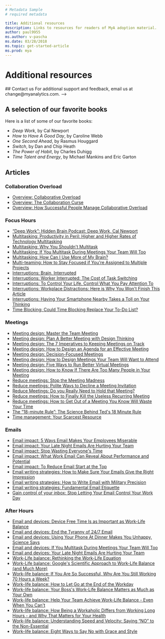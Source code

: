 ```yaml
---
# Metadata Sample
# required metadata

title: Additional resources
description: Links to resources for readers of MyA adoption material. 
author: paul9955
ms.author: v-pascha
ms.date: 03/28/2018
ms.topic: get-started-article
ms.prod: mya
---
```


# Additional resources

<!-->
## Contact us
For additional support and feedback, email us at change@myanalytics.com.
-->
## A selection of our favorite books

Here is a list of some of our favorite books:
 * _Deep Work_, by Cal Newport
 * _How to Have A Good Day_, by Caroline Webb
 * _One Second Ahead_, by Rasmus Houggard
 * _Switch_, by Dan and Chip Heath
 * _The Power of Habit_, by Charles Duhigg
 * _Time Talent and Energy_, by Michael Mankins and Eric Garton

## Articles

### Collaboration Overload

 * [Overview: Collaborative Overload ](https://hbr.org/2016/01/collaborative-overload#)
 * [Overview: The Collaboration Curse](https://www.economist.com/news/business/21688872-fashion-making-employees-collaborate-has-gone-too-far-collaboration-curse#)
 * [Overview: How Successful People Manage Collaborative Overload](https://www.linkedin.com/pulse/how-successful-people-manage-collaborative-overload-rob-cross/#)

### Focus Hours

 * [“Deep Work”: Hidden Brain Podcast: Deep Work, Cal Newport](http://www.npr.org/2017/07/25/539092670/you-2-0-the-value-of-deep-work-in-an-age-of-distraction#)
 * [Multitasking: Productivity in Peril: Higher and Higher Rates of Technology Multitasking](http://behavioralscientist.org/productivity-peril-higher-higher-rates-technology-multitasking/#)
 * [Multitasking: Why You Shouldn't Multitask](http://fortune.com/2016/12/07/why-you-shouldnt-multitask/#)
 * [Multitasking: If You Multitask During Meetings Your Team Will Too](https://hbr.org/2018/01/if-you-multitask-during-meetings-your-team-will-too#)
 * [Multitasking: How Can I Use More of My Brain?](http://time.com/4817946/brain-games-distraction-attention/#)
 * [Multi-teaming: How to Stay Focused if You're Assigned to Multiple Projects](https://hbr.org/2017/11/how-to-stay-focused-if-youre-assigned-to-multiple-projects-at-once?utm_medium=email&utm_source=newsletter_daily&utm_campaign=dailyalert&referral=00563&spMailingID=18433252&spUserID=Mzc3NDk4MDM5NjkwS0&spJobID=1140540686&spReportId=MTE0MDU0MDY4NgS2#)
 * [Interruptions: Brain, Interrupted](http://www.nytimes.com/2013/05/05/opinion/sunday/a-focus-on-distraction.html#)
 * [Interruptions: Worker Interrupted: The Cost of Task Switching](https://www.fastcompany.com/944128/worker-interrupted-cost-task-switching#)
 * [Interruptions: To Control Your Life, Control What You Pay Attention To](https://hbr.org/2018/03/to-control-your-life-control-what-you-pay-attention-to?utm_medium=email&utm_source=newsletter_weekly&utm_campaign=weeklyhotlist&referral=00202&deliveryName=DM3015#)
 * [Interruptions: Workplace Distractions: Here is Why You Won't Finish This Article](https://www.wsj.com/articles/SB10001424127887324339204578173252223022388?mg=prod/accounts-wsj#)
 * [Interruptions: Having Your Smartphone Nearby Takes a Toll on Your Thinking](https://hbr.org/2018/03/having-your-smartphone-nearby-takes-a-toll-on-your-thinking#)
 * [Time Blocking: Could Time Blocking Replace Your To-Do List?](https://www.fastcompany.com/3069293/could-time-blocking-replace-your-to-do-list#)

### Meetings

 * [Meeting design: Master the Team Meeting](https://hbswk.hbs.edu/item/mastering-the-team-meeting?cid=spmailing-19102256-WK%20Newsletter%2002-28-2018%20(1)-February%2028,%202018#)
 * [Meeting design: Plan A Better Meeting with Design Thinking ](https://hbr.org/2018/02/plan-a-better-meeting-with-design-thinking?utm_campaign=hbr&utm_source=linkedin&utm_medium=social#)
 * [Meeting design: The 7 Imperatives to Keeping Meetings on Track](https://hbr.org/2013/12/the-seven-imperatives-to-keeping-meetings-on-track#)
 * [Meeting design: How to Design an Agenda for an Effective Meeting](https://hbr.org/2015/03/how-to-design-an-agenda-for-an-effective-meeting#)
 * [Meeting design: Decision-Focused Meetings](http://www.bain.com/publications/articles/decision-insights-9-decision-focused-meetings.aspx#)
 * [Meeting design: How to Design Meetings Your Team Will Want to Attend](https://hbr.org/2017/04/how-to-design-meetings-your-team-will-want-to-attend?referral=03758&cm_vc=rr_item_page.top_right#)
 * [Meeting design: Five Ways to Run Better Virtual Meetings](https://hbr.org/2012/05/the-right-way-to-run-a-virtual#)
 * [Meeting design: How to Know If There Are Too Many People in Your Meeting](https://hbr.org/2015/03/how-to-know-if-there-are-too-many-people-in-your-meeting#)
 * [Reduce meetings: Stop the Meeting Madness](https://hbr.org/2017/07/stop-the-meeting-madness#)
 * [Reduce meetings: Polite Ways to Decline a Meeting Invitation](https://hbr.org/2016/05/polite-ways-to-decline-a-meeting-invitation#)
 * [Reduce Meetings: Do you Really Need to Hold that Meeting?](https://hbr.org/2015/03/do-you-really-need-to-hold-that-meeting#)
 * [Reduce meetings: How to Finally Kill the Useless Recurring Meeting](https://hbr.org/2015/03/how-to-finally-kill-the-useless-recurring-meeting#)
 * [Reduce meetings: How to Get Out of a Meeting You Know Will Waste Your Time](https://hbr.org/2018/01/how-to-get-out-of-a-meeting-you-know-will-waste-your-time#)
 * [The “18-minute Rule”: The Science Behind Ted's 18 Minute Rule](https://www.linkedin.com/pulse/20140313205730-5711504-the-science-behind-ted-s-18-minute-rule/#)
 * [Time management: Your Scarcest Resource](https://hbr.org/2014/05/your-scarcest-resource#)

### Emails

 * [Email impact: 5 Ways Email Makes Your Employees Miserable](https://www.forbes.com/sites/jacobmorgan/2013/10/15/5-ways-email-makes-your-employees-miserable/#)
 * [Email impact: Your Late Night Emails Are Hurting Your Team](https://hbr.org/2015/03/your-late-night-emails-are-hurting-your-team#)
 * [Email impact: Stop Wasting Everyone's Time](https://www.wsj.com/articles/how-to-stop-wasting-colleagues-time-1417562658#)
 * [Email impact: What Work Email Can Reveal About Performance and Potential](https://hbr.org/2016/02/what-work-email-can-reveal-about-performance-and-potential#)
 * [Email impact: To Reduce Email Start at the Top](https://hbr.org/2013/09/to-reduce-e-mail-start-at-the-top#)
 * [Email writing strategies: How to Make Sure Your Emails Give the Right Impression](https://hbr.org/2017/02/how-to-make-sure-your-emails-give-the-right-impression#)
 * [Email writing strategies: How to Write Email with Military Precision](https://hbr.org/2016/11/how-to-write-email-with-military-precision#)
 * [Email writing strategies: Fundamental Email Etiquette](https://www.lifewire.com/fundamental-email-etiquette-1171187#)
 * [Gain control of your inbox: Stop Letting Your Email Control Your Work Day](https://hbr.org/2017/09/stop-letting-email-control-your-work-day#)

### After Hours

 * [Email and devices: Device Free Time Is as Important as Work-Life Balance](https://hbr.org/2017/04/device-free-time-is-as-important-as-work-life-balance#)
 * [Email and devices: End the Tyranny of 24/7 Email](https://www.nytimes.com/2014/08/29/opinion/end-the-tyranny-of-24-7-email.html?mtrref=getpocket.com&gwh=DDDB2D89FAB3C3454A39D518E7E85BBE&gwt=pay&assetType=opinion#)
 * [Email and devices: Using Your Phone At Dinner Makes You Unhappy, Science Says](http://time.com/5178352/phone-ruining-dinner/#)
 * [Email and devices: If You Multitask During Meetings Your Team Will Too](https://hbr.org/2018/01/if-you-multitask-during-meetings-your-team-will-too#)
 * [Email and devices: Your Late Night Emails Are Hurting Your Team](https://hbr.org/2015/03/your-late-night-emails-are-hurting-your-team#)
 * [Work-Life balance: Rethinking the Work-Life Equation](https://www.nytimes.com/2016/02/28/magazine/rethinking-the-work-life-equation.html#)
 * [Work-Life balance: Google's Scientific Approach to Work-Life Balance (and Much More)](https://hbr.org/2014/03/googles-scientific-approach-to-work-life-balance-and-much-more#)
 * [Work-life balance: If You Are So Successful, Why Are You Still Working 70 Hours a Week?](https://hbr.org/2018/02/if-youre-so-successful-why-are-you-still-working-70-hours-a-week#)
 * [Work-life balance: How to Let Go at the End of the Workday](https://hbr.org/2017/11/how-to-let-go-at-the-end-of-the-workday#)
 * [Work-life balance: Your Boss's Work-Life Balance Matters as Much as Your Own](https://hbr.org/2014/07/your-bosss-work-life-balance-matters-as-much-as-your-own#)
 * [Work-life balance: Help Your Team Achieve Work-Life Balance - Even When You Can't](https://hbr.org/2017/08/help-your-team-achieve-work-life-balance-even-when-you-cant#)
 * [Work-life balance: How Being a Workaholic Differs from Working Long Hours - and Why That Matters for Your Health](https://hbr.org/2018/03/how-being-a-workaholic-differs-from-working-long-hours-and-why-that-matters-for-your-health#)
 * [Work-life balance: Understanding Speed and Velocity: Saying “NO” to the Non-Essential](https://www.fs.blog/2018/03/speed-velocity/#)
 * [Work-life balance: Eight Ways to Say No with Grace and Style](https://www.fs.blog/2014/11/eight-ways-to-say-no/#)


